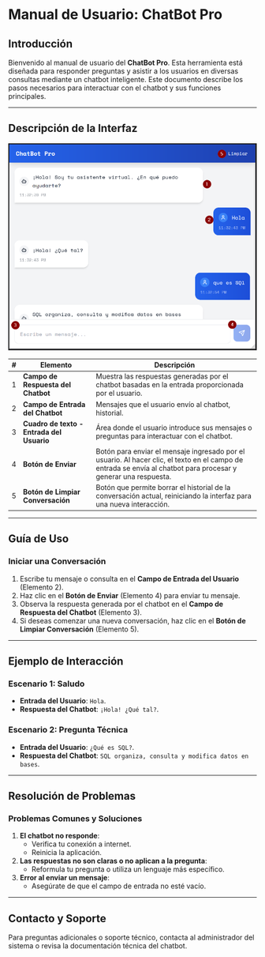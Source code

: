# Manual de Usuario: ChatBot Pro

## **Introducción**
Bienvenido al manual de usuario del **ChatBot Pro**. Esta herramienta está diseñada para responder preguntas y asistir a los usuarios en diversas consultas mediante un chatbot inteligente. Este documento describe los pasos necesarios para interactuar con el chatbot y sus funciones principales.

---

## **Descripción de la Interfaz**
![chatbotpro.png](docu-images%2Fchatbotpro.png)


| **#** | **Elemento**                              | **Descripción**                                                                                                                                                  |
|-------|-------------------------------------------|------------------------------------------------------------------------------------------------------------------------------------------------------------------|
| 1     | **Campo de Respuesta del Chatbot**        | Muestra las respuestas generadas por el chatbot basadas en la entrada proporcionada por el usuario.                                                              |
| 2     | **Campo de Entrada del Chatbot**          | Mensajes que el usuario envío al chatbot, historial.                                                                                                             |
| 3     | **Cuadro de texto - Entrada del Usuario** | Área donde el usuario introduce sus mensajes o preguntas para interactuar con el chatbot.                                                                        |
| 4     | **Botón de Enviar**                       | Botón para enviar el mensaje ingresado por el usuario. Al hacer clic, el texto en el campo de entrada se envía al chatbot para procesar y generar una respuesta. |
| 5     | **Botón de Limpiar Conversación**         | Botón que permite borrar el historial de la conversación actual, reiniciando la interfaz para una nueva interacción.                                             |

---

## **Guía de Uso**

### **Iniciar una Conversación**
1. Escribe tu mensaje o consulta en el **Campo de Entrada del Usuario** (Elemento 2).
2. Haz clic en el **Botón de Enviar** (Elemento 4) para enviar tu mensaje.
3. Observa la respuesta generada por el chatbot en el **Campo de Respuesta del Chatbot** (Elemento 3).
4. Si deseas comenzar una nueva conversación, haz clic en el **Botón de Limpiar Conversación** (Elemento 5).

---

## **Ejemplo de Interacción**

### Escenario 1: Saludo
- **Entrada del Usuario**: `Hola`.
- **Respuesta del Chatbot**: `¡Hola! ¿Qué tal?`.

### Escenario 2: Pregunta Técnica
- **Entrada del Usuario**: `¿Qué es SQL?`.
- **Respuesta del Chatbot**: `SQL organiza, consulta y modifica datos en bases`.

---

## **Resolución de Problemas**

### **Problemas Comunes y Soluciones**
1. **El chatbot no responde**:
    - Verifica tu conexión a internet.
    - Reinicia la aplicación.
2. **Las respuestas no son claras o no aplican a la pregunta**:
    - Reformula tu pregunta o utiliza un lenguaje más específico.
3. **Error al enviar un mensaje**:
    - Asegúrate de que el campo de entrada no esté vacío.

---

## **Contacto y Soporte**
Para preguntas adicionales o soporte técnico, contacta al administrador del sistema o revisa la documentación técnica del chatbot.
